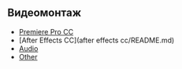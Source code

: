 ## Видеомонтаж

- [Premiere Pro CC](premiere_pro_cc/README.md)
- [After Effects CC](after effects cc/README.md)
- [Audio](audio/README.md)
- [Оther](other/README.md)